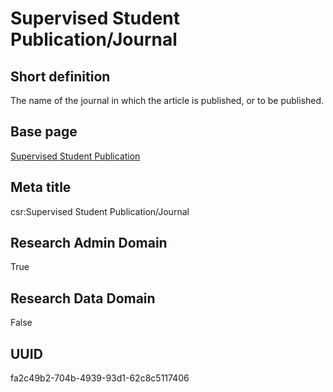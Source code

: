 # Supervised Student Publication/Journal
## Short definition
The name of the journal in which the article is published, or to be published.
## Base page
[Supervised Student Publication](../../Objects/Supervised%20Student%20Publication.md)
## Meta title
csr:Supervised Student Publication/Journal
## Research Admin Domain
True
## Research Data Domain
False
## UUID
fa2c49b2-704b-4939-93d1-62c8c5117406
